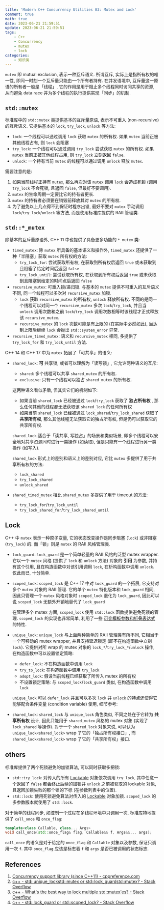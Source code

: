 ```yaml
---
title: 'Modern C++ Concurrency Utilities 03: Mutex and Lock'
comment: true
math: true
date: 2023-06-21 21:59:51
update: 2023-06-21 21:59:51
tags:
    - C++
    - Concurrency
    - mutex
    - lock
categories:
    - 知识类
---
```


`mutex` 即 mutual exclusion, 表示一种互斥语义. 所谓互斥, 实际上是指所有权的唯一性, 即同一时刻一个互斥量只能由一个所有者持有. 在并发语境中, 互斥量这一原语的所有者一般是「线程」, 它的作用是用于阻止多个线程同时访问共享的资源, 从而避免 data race 并为多个线程的执行提供实现「同步」的机制.

<!--more-->

## `std::mutex`

标准库中的 `std::mutex` 类提供基本的互斥量原语, 表示不可重入 (non-recursive) 的互斥语义. 它提供基本的 `lock`, `try_lock`, `unlock` 等方法:
- `lock`: 一个线程可以通过调用 `lock` 获取 `mutex` 的所有权. 如果 `mutex` 当前正被其他线程占有, 则 `lock` 会阻塞
- `try_lock`: 一个线程可以通过调用 `try_lock` 尝试获取 `mutex` 的所有权. 如果 `mutex` 当前正被其他线程占用, 则 `try_lock` 立刻返回 `false`.
- `unlock`: 一个持有当前 `mutex` 的线程可以通过调用 `unlock` 释放 `mutex`.

需要注意的是:
1. 如果当前线程正持有 `mutex`, 那么再次对该 `mutex` 调用 `lock` 会造成死锁 (调用 `try_lock` 不会死锁, 且返回 `false`, 但最好不要调用).
2. `mutex` 的生命周期一定要比它的持有者更长.
3. `mutex` 的持有者必须要在销毁前释放其对 `mutex` 的所有权.
4. 为了避免以上几点得不到保证时程序出错, 最好不要对 `mutex` 手动调用 `lock`/`try_lock`/`unlock` 等方法, 而是使用标准库提供的 RAII 管理类.

## `std::*_mutex`

除基本的互斥量原语外, C++ 11 中也提供了具备更多功能的 `*_mutex` 类:
- `timed_mutex`: 除 `mutex` 所具备的基本语义和操作外, `timed_mutex` 还提供了一种「半阻塞」获取 `mutex` 所有权的方法:
    - `try_lock_for`: 尝试获取所有权, 在获取到所有权后返回 `true` 或未获取到且阻塞了给定时间后返回 `false`
    - `try_lock_until`: 尝试获取所有权, 在获取到所有权后返回 `true` 或未获取到且阻塞到给定的时间点后返回 `false`
- `recursive_mutex`: 可重入锁/递归锁. 与基本的 `mutex` 提供不可重入的互斥语义不同, 同一个线程可以多次对 `recursive_mutex` 加锁.
    - `lock` 获取 `recursive_mutex` 的所有权, `unlock` 释放所有权. 不同的是同一个线程可以对同一个 `recursive_mutex` 多次 `lock`/`try_lock`, 并且当 `unlock` 调用次数和之前 `lock`/`try_lock` 调用次数相等时该线程才正式释放该 `recursive_mutex`.
    - `recursive_mutex` 的 `lock` 次数可能是有上限的 (在实际中必然如此), 当达到上限后继续 `lock` 会抛出 `std::system_error` 异常.
- `recursive_timed_mutex`: 语义和 `recursive_mutex` 相同, 多提供了 `try_lock_for` 和 `try_lock_until` 方法.

C++ 14 和 C++ 17 中为 `mutex` 拓展了「可共享」的语义:
- `shared_lock`: **可** 共享锁, 或者可以理解为「读写锁」, 它允许两种语义的互斥:
    - `shared`: 多个线程可以共享 `shared_mutex` 的所有权.
    - `exclusive`: 只有一个线程可以独占 `shared_mutex` 的所有权.

    这两种语义看似矛盾, 但其实它们的机制如下:
    - 如果当前 `shared_lock` 已经被通过 `lock`/`try_lock` 获取了 **独占所有权** , 那么任何其他的线程都无法获取该 `shared_lock` 的任何所有权
    - 如果当前 `shared_lock` 已经被通过 `lock_shared`/`try_lock_shared` 获取了 **共享所有权**, 那么其他线程无法获取它的独占所有权, 但是仍可以获取它的共享所有权.

    `shared_lock` 适合于「读共享, 写独占」的场景和类似场景, 即多个线程可以安全地对共享资源同时进行一类操作 (如读取), 但是只能有一个线程进行另一类操作 (如写入).

    `shared_lock` 形式上的差别和语义上的差别对应, 它比 `mutex` 多提供了用于共享所有权的方法:
    - `lock_shared`
    - `try_lock_shared`
    - `unlock_shared`

- `shared_timed_mutex` 相比 `shared_mutex` 多提供了用于 timeout 的方法:
    - `try_lock_for`/`try_lock_until`
    - `try_lock_shared_for`/`try_lock_shared_until`

## Lock

C++ 中 `mutex` 表示一种原子变量, 它的状态改变操作是同步阻塞 (`lock`) 或非阻塞 (`try_lock`) 的. 而「锁」则是 `mutex` 的 RAII 风格管理类.

- `lock_guard`: `lock_guard` 是一个简单轻量的 RAII 风格的泛型 mutex wrapper. 它以一个 `mutex` 风格 (提供了 `lock` 和 `unlock` 方法) 对象的 **引用** 为参数, 并持有这个引用, 且在构造函数中对该引用调用 `lock`, 在析构函数中调用 `unlock`. 仅此而已, 十分简单.
- `scoped_lock`: `scoped_lock` 是 C++ 17 中对 `lock_guard` 的一个拓展, 它支持对多个 `mutex` 对象的 RAII 管理. 它的单个 `mutex` 特化版本和 `lock_guard` 相同, 因此只管理一个 `mutex` 风格对象时 `scoped_lock` 退化为 `lock_guard`, 因此可以说 `scoped_lock` 无额外开销地替代了 `lock_guard`

    在管理多个 mutex 方面, `scoped_lock` 使用 `std::lock` 函数提供避免死锁的管理. `scoped_lock` 的实现也非常简单, 利用了一些 [可变模板参数和折叠表达式](./C-模板022-可变模板) 的特性.
- `unique_lock`: `unique_lock` 与上面两种简单的 RAII 管理类有所不同, 它相当于一个可移动的 mutex wrapper, 并且支持延迟锁定 (即不在构造函数中立刻 `lock`). 它提供对所 wrap 的 mutex 对象的 `lock_*`/`try_lock_*`/`unlock` 操作, 在构造函数中可以设置锁定策略:
    - `defer_lock`: 不在构造函数中调用 `lock`
    - `try_to_lock`: 在构造函数中调用 `try_lock`
    - `adopt_lock`: 假设当前线程已经获取了所传入 mutex 的所有权
    - 不设置锁定策略: 与 `scoped_lock`/`lock_guard` 类似, 在构造函数中调用 `lock`

    `unique_lock` 可以 `defer_lock` 并且可以多次 `lock` 并 `unlock` 的特点还使得它能够配合条件变量 (condition variable) 使用, 细节参考: 
- `shared_lock`: `shared_lock` 与 `unique_lock` 角色类似, 不同之处在于它转为 **共享所有权** 设计, 因此只能用于 `shared_mutex` 风格的 mutex 对象 (实现了 `lock_shared` 等操作). 对于一个 `shared_lock` 对象来说, 可以认为 `unique_lock<shared_lock>` wrap 了它的「独占所有权接口」, 而 `shared_lock<shared_lock>` wrap 了它的「共享所有权」接口.

## others

标准库提供了两个死锁避免的加锁算法, 可以同时获取多把锁:
- `std::try_lock`: 对传入的所有 [Lockable](https://en.cppreference.com/w/cpp/named_req/Lockable) 对象依次调用 `try_lock`, 其中任意一个返回了 `false` 都会终止后续的加锁并 `unlock` 之前被获取的 lockable 对象, 且返回加锁失败的那个锁的下标 (在参数列表中的位置).
- `std::lock`: 使用死锁避免算法对传入的 [Lockable](https://en.cppreference.com/w/cpp/named_req/Lockable) 对象加锁. `scoped_lock` 的多参数版本就使用了 `std::lock`.

对于简单的线程同步, 如控制一个过程在多线程环境中只调用一次, 标准库特地提供了 `call_once` 和 `once_flag`:

```cpp
template<class Callable, class... Args>
void call_once(std::once_flag& flag, Callable&& f, Args&&... args);
```

`call_once` 的语义是对于给定的 `once_flag` 和 `Callable` 对象以及参数, 保证只调用一次 `f`. 其中 `once_flag` 应该是标志着 `f` 和 `args` 是否已被调用的状态标志.

## References

1. [Concurrency support library (since C++11) - cppreference.com](https://en.cppreference.com/w/cpp/thread)
2. [c++ - std::unique_lock<std::mutex> or std::lock_guard<std::mutex>? - Stack Overflow](https://stackoverflow.com/questions/20516773/stdunique-lockstdmutex-or-stdlock-guardstdmutex)
3. [c++ - What's the best way to lock multiple std::mutex'es? - Stack Overflow](https://stackoverflow.com/questions/17113619/whats-the-best-way-to-lock-multiple-stdmutexes/17113678#17113678)
4. [c++ - std::lock_guard or std::scoped_lock? - Stack Overflow](https://stackoverflow.com/questions/43019598/stdlock-guard-or-stdscoped-lock)

